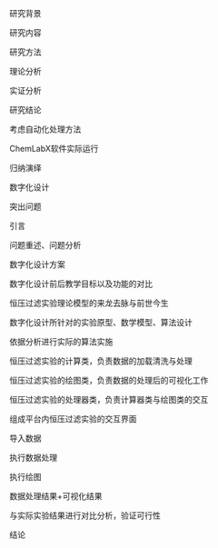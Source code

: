 研究背景

研究内容

研究方法

理论分析

实证分析

研究结论

考虑自动化处理方法

ChemLabX软件实际运行

归纳演绎

数字化设计

突出问题

引言

问题重述、问题分析

数字化设计方案

数字化设计前后教学目标以及功能的对比

恒压过滤实验理论模型的来龙去脉与前世今生

数字化设计所针对的实验原型、数学模型、算法设计

依据分析进行实际的算法实施

恒压过滤实验的计算类，负责数据的加载清洗与处理

恒压过滤实验的绘图类，负责数据的处理后的可视化工作

恒压过滤实验的处理器类，负责计算器类与绘图类的交互

组成平台内恒压过滤实验的交互界面

导入数据

执行数据处理

执行绘图

数据处理结果+可视化结果

与实际实验结果进行对比分析，验证可行性

结论
